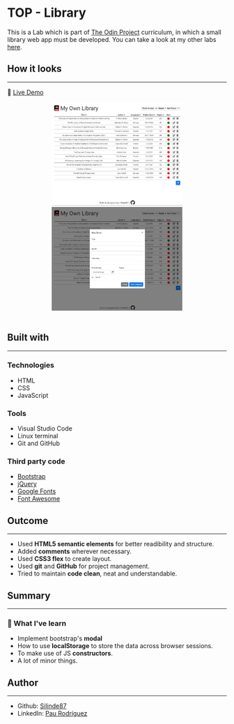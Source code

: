 # TOP - Library

This is a Lab which is part of [The Odin Project](https://www.theodinproject.com/paths/full-stack-javascript) curriculum, in which a small library web app must be developed. You can take a look at my other labs [here](https://github.com/Silinde87?tab=repositories&q=top).

## How it looks
<hr>

🔗 [Live Demo](https://silinde87.github.io/top-library/)

<center>
<a href="https://github.com/Silinde87/repo-media/blob/main/images/screen-library1.jpg?raw=true" target="_blank">
<img src="https://github.com/Silinde87/repo-media/blob/main/images/screen-library1.jpg?raw=true" width="300px" height="238px">
</a>

<a href="https://github.com/Silinde87/repo-media/blob/main/images/screen-library2.jpg?raw=true" target="_blank">
<img src="https://github.com/Silinde87/repo-media/blob/main/images/screen-library2.jpg?raw=true" width="300px" height="238px">
</a>
</center>
<br>

## Built with
<hr>

### Technologies

* HTML
* CSS
* JavaScript

### Tools

* Visual Studio Code
* Linux terminal
* Git and GitHub

### Third party code

* [Bootstrap](https://getbootstrap.com/docs/5.0/getting-started/introduction/)
* [jQuery](https://jquery.com/)
* [Google Fonts](https://fonts.google.com/)
* [Font Awesome](https://fontawesome.com/)

## Outcome
<hr>

* Used **HTML5 semantic elements** for better readibility and structure.
* Added **comments** wherever necessary.
* Used **CSS3 flex** to create layout.
* Used **git** and **GitHub** for project management.
* Tried to maintain **code clean**, neat and understandable.

## Summary
<hr>

### 🚀 What I've learn

* Implement bootstrap's **modal**
* How to use **localStorage** to store the data across browser sessions.
* To make use of JS **constructors**.
* A lot of minor things.

## Author
<hr>

* Github: [Silinde87](https://github.com/Silinde87)
* LinkedIn: [Pau Rodríguez](https://www.linkedin.com/in/paurodriguezmolina/)
